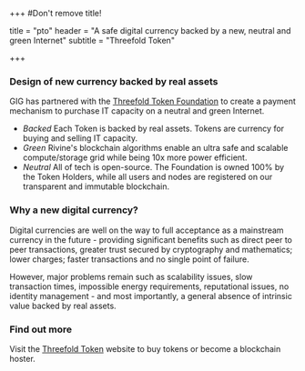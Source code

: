 +++
#Don't remove title!

title = "pto"
header = "A safe digital currency backed by a new, neutral and green Internet"
subtitle = "Threefold Token"

+++
### Design of new currency backed by real assets

GIG has partnered with the [Threefold Token Foundation](http://www.threefoldtoken.com/) to create a payment mechanism to purchase IT capacity on a neutral and green Internet.

* *Backed* Each Token is backed by real assets. Tokens are currency for buying and selling IT capacity.
* *Green* Rivine's blockchain algorithms enable an ultra safe and scalable compute/storage grid while being 10x more power efficient.
* *Neutral* All of tech is open-source. The Foundation is owned 100% by the Token Holders, while all users and nodes are registered on our transparent and immutable blockchain.

### Why a new digital currency?

Digital currencies are well on the way to full acceptance as a mainstream currency in the future - providing significant benefits such as direct peer to peer transactions, greater trust secured by cryptography and mathematics; lower charges; faster transactions and no single point of failure.

However, major problems remain such as scalability issues, slow transaction times, impossible energy requirements, reputational issues, no identity management - and most importantly, a general absence of intrinsic value backed by real assets.

### Find out more

Visit the [Threefold Token](http://www.threefoldtoken.com/) website to buy tokens or become a blockchain hoster.
